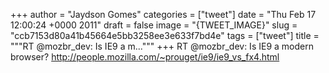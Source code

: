 
+++
author = "Jaydson Gomes"
categories = ["tweet"]
date = "Thu Feb 17 12:00:24 +0000 2011"
draft = false
image = "{TWEET_IMAGE}"
slug = "ccb7153d80a41b45664e5bb3258ee3e633f7bd4e"
tags = ["tweet"]
title = """RT @mozbr_dev: Is IE9 a m..."""
+++
RT @mozbr_dev: Is IE9 a modern browser? http://people.mozilla.com/~prouget/ie9/ie9_vs_fx4.html
